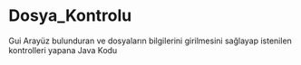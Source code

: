 # Dosya_Kontrolu
Gui Arayüz bulunduran ve dosyaların bilgilerini girilmesini sağlayap istenilen kontrolleri yapana Java Kodu
